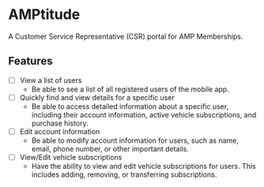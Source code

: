 # AMPtitude

A Customer Service Representative (CSR) portal for AMP Memberships.

## Features

- [ ] View a list of users
  - Be able to see a list of all registered users of the mobile app.
- [ ] Quickly find and view details for a specific user
  - Be able to access detailed information about a specific user, including their account information, active vehicle subscriptions, and purchase history.
- [ ] Edit account information
  - Be able to modify account information for users, such as name, email, phone number, or other important details.
- [ ] View/Edit vehicle subscriptions
  - Have the ability to view and edit vehicle subscriptions for users. This includes adding, removing, or transferring subscriptions.
